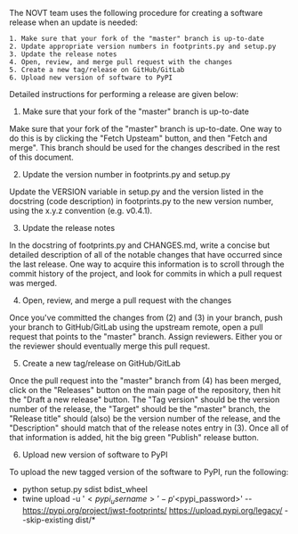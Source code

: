 The NOVT team uses the following procedure for creating a software release when an update is needed:

    1. Make sure that your fork of the "master" branch is up-to-date
    2. Update appropriate version numbers in footprints.py and setup.py
    3. Update the release notes
    4. Open, review, and merge pull request with the changes
    5. Create a new tag/release on GitHub/GitLab
    6. Upload new version of software to PyPI

Detailed instructions for performing a release are given below:

1. Make sure that your fork of the "master" branch is up-to-date

Make sure that your fork of the "master" branch is up-to-date. One way to do this is by clicking the "Fetch 
Upsteam" button, and then "Fetch and merge". This branch should be used for the changes described in the rest of
this document.

2. Update the version number in footprints.py and setup.py

Update the VERSION variable in setup.py and the version listed in the docstring (code description) in 
footprints.py to the new version number, using the x.y.z convention (e.g. v0.4.1).

3. Update the release notes

In the docstring of footprints.py and CHANGES.md, write a concise but detailed description of all of the notable changes that have
occurred since the last release. One way to acquire this information is to scroll through the commit history of
the project, and look for commits in which a pull request was merged.

4. Open, review, and merge a pull request with the changes

Once you've committed the changes from (2) and (3) in your branch, push your branch to GitHub/GitLab using
the upstream remote, open a pull request that points to the "master" branch. Assign reviewers. Either you or the
reviewer should eventually merge this pull request.

5. Create a new tag/release on GitHub/GitLab

Once the pull request into the "master" branch from (4) has been merged, click on the "Releases" button on the
main page of the repository, then hit the "Draft a new release" button. The "Tag version" should be the version
number of the release, the "Target" should be the "master" branch, the "Release title" should (also) be the
version number of the release, and the "Description" should match that of the release notes entry in (3). Once all
of that information is added, hit the big green "Publish" release button.

6. Upload new version of software to PyPI

To upload the new tagged version of the software to PyPI, run the following:

- python setup.py sdist bdist_wheel
- twine upload -u '$<pypi_username>' -p '$<pypi_password>' --https://pypi.org/project/jwst-footprints/ https://upload.pypi.org/legacy/
  --skip-existing dist/*
